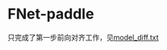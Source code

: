 # FNet-paddle
只完成了第一步前向对齐工作，见[model_diff.txt](https://github.com/ncpaddle/FNet-paddle/blob/main/align_works/1_check_forward/log_diff/model_diff.txt)
